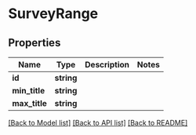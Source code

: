 # SurveyRange

## Properties
Name | Type | Description | Notes
------------ | ------------- | ------------- | -------------
**id** | **string** |  | 
**min_title** | **string** |  | 
**max_title** | **string** |  | 

[[Back to Model list]](../README.md#documentation-for-models) [[Back to API list]](../README.md#documentation-for-api-endpoints) [[Back to README]](../README.md)


